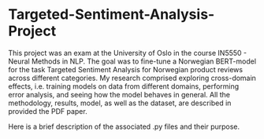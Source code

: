 # Targeted-Sentiment-Analysis-Project

This project was an exam at the University of Oslo in the course IN5550 - Neural Methods in NLP. The goal was to fine-tune a Norwegian BERT-model for the task Targeted Sentiment Analysis for Norwegian product reviews across different categories.
My research comprised exploring cross-domain effects, i.e. training models on data from different domains, performing error analysis, and seeing how the model behaves in general. All the methodology, results, model, as well as the dataset, are described in provided the PDF paper. 

Here is a brief description of the associated .py files and their purpose. 
